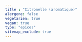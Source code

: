 ```yaml
---
title : "Citronelle (aromatique)"
alergene: false
vegetarien: true
vegan: true
type: "epices"
sitemap_exclude: true
--- 
```

